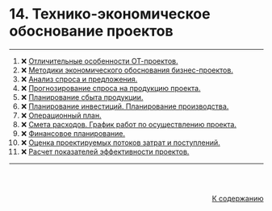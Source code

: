 #

<div id="md-top">
  <h1> 14. Технико-экономическое обоснование проектов </h1>
</div>

<hr/>
<ol>
  <li>❌ <a href="#_1"> Отличительные особенности ОТ-проектов. </a></li>
  <li>❌ <a href="#_2"> Методики экономического обоснования бизнес-проектов. </a></li>
  <li>❌ <a href="#_3"> Анализ спроса и предложения. </a></li>
  <li>❌ <a href="#_4"> Прогнозирование спроса на продукцию проекта. </a></li>
  <li>❌ <a href="#_5"> Планирование сбыта продукции. </a></li>
  <li>❌ <a href="#_6"> Планирование инвестиций. Планирование производства. </a></li>
  <li>❌ <a href="#_7"> Операционный план. </a></li>
  <li>❌ <a href="#_8"> Смета расходов. График работ по осуществлению проекта. </a></li>
  <li>❌ <a href="#_9"> Финансовое планирование. </a></li>
  <li>❌ <a href="#_10"> Оценка проектируемых потоков затрат и поступлений. </a></li>
  <li>❌ <a href="#_11"> Расчет показателей эффективности проектов. </a></li>
</ol>
<hr/>
<br />

##

<p align="right"><a href="#md-top">К содержанию</a></p>
